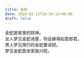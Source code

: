 ```yaml
---
title: 金蛇
date: 2020-02-15T20:54:12+08:00
draft: false
---
```


金蛇是家里的财神。<br>
女人梦见金蛇进屋，将会嫁得如意郎君。<br>
男人梦见爬行的金蛇要进财。<br>
梦见金蛇盘坐家族兴旺。<br>
